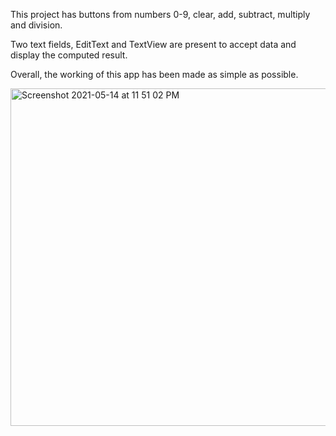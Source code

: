 

This project has buttons from numbers 0-9, clear, add, subtract, multiply and division.

Two text fields, EditText and TextView are present to accept data and display the computed result.

Overall, the working of this app has been made as simple as possible.

<img width="540" alt="Screenshot 2021-05-14 at 11 51 02 PM" src="https://user-images.githubusercontent.com/48855315/118313595-9347ea00-b510-11eb-9017-f0c6e821ba9f.png">
